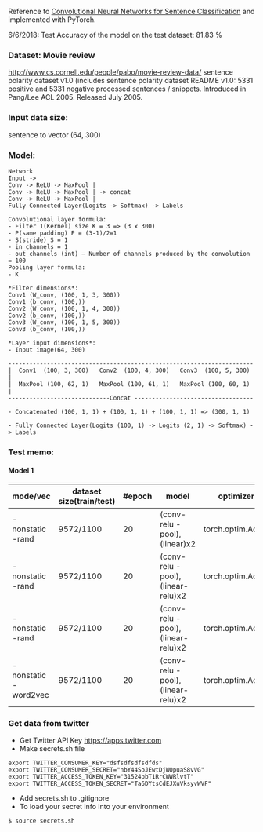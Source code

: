 Reference to [Convolutional Neural Networks for Sentence Classification](https://arxiv.org/pdf/1408.5882v2.pdf) and implemented with PyTorch. 


6/6/2018: 
Test Accuracy of the model on the test dataset: 81.83 %

### Dataset: Movie review
http://www.cs.cornell.edu/people/pabo/movie-review-data/
sentence polarity dataset v1.0 (includes sentence polarity dataset README v1.0: 5331 positive and 5331 negative processed sentences / snippets. Introduced in Pang/Lee ACL 2005. Released July 2005.


### Input data size:
sentence to vector (64, 300)


### Model:

```
Network
Input ->
Conv -> ReLU -> MaxPool |
Conv -> ReLU -> MaxPool | -> concat
Conv -> ReLU -> MaxPool |
Fully Connected Layer(Logits -> Softmax) -> Labels
```

```
Convolutional layer formula:
- Filter 1(Kernel) size K = 3 => (3 x 300)
- P(same padding) P = (3-1)/2=1
- S(stride) S = 1
- in_channels = 1
- out_channels (int) – Number of channels produced by the convolution = 100
Pooling layer formula:
- K
```

```
*Filter dimensions*:
Conv1 (W_conv, (100, 1, 3, 300))
Conv1 (b_conv, (100,))
Conv2 (W_conv, (100, 1, 4, 300))
Conv2 (b_conv, (100,))
Conv3 (W_conv, (100, 1, 5, 300))
Conv3 (b_conv, (100,))

*Layer input dimensions*:
- Input image(64, 300) 

----------------------------------------------------------------------
|  Conv1  (100, 3, 300)   Conv2  (100, 4, 300)   Conv3  (100, 5, 300) |
|  MaxPool (100, 62, 1)   MaxPool (100, 61, 1)   MaxPool (100, 60, 1) |
-----------------------------Concat ----------------------------------

- Concatenated (100, 1, 1) + (100, 1, 1) + (100, 1, 1) => (300, 1, 1) 

- Fully Connected Layer(Logits (100, 1) -> Logits (2, 1) -> Softmax) -> Labels
```

### Test memo:

#### Model 1
|mode/vec|dataset size(train/test)|#epoch|      model  |  optimizer | parameters |lr| accuracy  |
|-----|-----------------------|-------|--------------|------------|------------|--|------------|
|-nonstatic -rand|9572/1100|20|(conv- relu - pool), (linear)x2 |torch.optim.Adam|-|0.01| 77.15%|
|-nonstatic -rand|9572/1100|20|(conv- relu - pool), (linear-relu)x2 |torch.optim.Adam|Kaiming He|0.01| 77.52%|
|-nonstatic -rand|9572/1100|20|(conv- relu - pool), (linear-relu)x2 |torch.optim.Adam|Kaiming He|0.001| 80.27%|
|-nonstatic -word2vec|9572/1100|20|(conv- relu - pool), (linear-relu)x2 |torch.optim.Adam|Kaiming He|0.001| 81.83%|


### Get data from twitter
- Get Twitter API Key https://apps.twitter.com
- Make secrets.sh file
```
export TWITTER_CONSUMER_KEY="dsfsdfsdfsdfds"
export TWITTER_CONSUMER_SECRET="nbY44SoJEwtDjWOpuaS8vVG" 
export TWITTER_ACCESS_TOKEN_KEY="31524pbT1RrCWWRlvtT" 
export TWITTER_ACCESS_TOKEN_SECRET="Ta6DYtsCdEJXuVksyvWVF"

```
- Add secrets.sh to .gitignore
- To load your secret info into your environment
```
$ source secrets.sh
```

